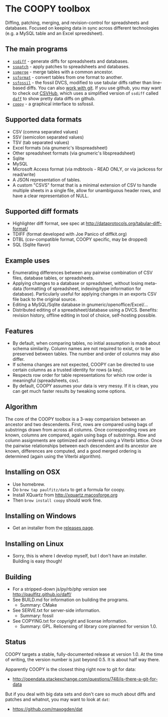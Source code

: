 The COOPY toolbox
=================

Diffing, patching, merging, and revision-control for spreadsheets and
databases.  Focused on keeping data in sync across different 
technologies (e.g. a MySQL table and an Excel spreedsheet).

The main programs
-----------------
* [`ssdiff`](http://share.find.coop/doc/ssdiff.html) - generate diffs for spreadsheets and databases.
* [`sspatch`](http://share.find.coop/doc/sspatch.html) - apply patches to spreadsheets and databases.
* [`ssmerge`](http://share.find.coop/doc/ssmerge.html) - merge tables with a common ancestor.
* [`ssformat`](http://share.find.coop/doc/ssformat.html) - convert tables from one format to another.
* [`ssfossil`](http://share.find.coop/doc/ssfossil.html) - the fossil DVCS, modified to use tabular diffs
  rather than line-based diffs. You can also [work with git](http://share.find.coop/doc/tutorial_git.html).
  If you use github, you may want to check out [CSVHub](http://theodi.org/blog/csvhub-github-diffs-for-csv-files),
  which uses a simplified version of `ssdiff` called [`daff`](http://paulfitz.github.io/daff/) to show pretty
  data diffs on github.
* [`coopy`](http://share.find.coop/doc/coopy.html) - a graphical interface to ssfossil.

Supported data formats
----------------------
* CSV (comma separated values)
* SSV (semicolon separated values)
* TSV (tab separated values)
* Excel formats (via gnumeric's libspreadsheet)
* Other spreadsheet formats (via gnumeric's libspreadsheet)
* Sqlite
* MySQL
* Microsoft Access format (via mdbtools - READ ONLY, or via jackcess for read/write)
* A JSON representation of tables.
* A custom "CSVS" format that is a minimal extension of CSV
  to handle multiple sheets in a single file, allow
  for unambiguous header rows, and have a clear representation
  of NULL.

Supported diff formats
----------------------
* Highlighter diff format, see spec at http://dataprotocols.org/tabular-diff-format/
* TDIFF (format developed with Joe Panico of diffkit.org)
* DTBL (csv-compatible format, COOPY specific, may be dropped)
* SQL (Sqlite flavor)

Example uses
------------
* Enumerating differences between any pairwise combination of CSV files,
  database tables, or spreadsheets.
* Applying changes to a database or spreadsheet, without losing
  meta-data (formatting of spreadsheet, indexing/type information for
  database).  Particularly useful for applying changes in an
  exports CSV file back to the original source.
* Editing a MySQL/Sqlite database in gnumeric/openoffice/Excel/...
* Distributed editing of a spreadsheet/database using a DVCS.
  Benefits: revision history, offline editing in tool of choice,
  self-hosting possible.

Features
--------
* By default, when comparing tables, no initial assumption is
  made about schema similarity.  Column names are not required 
  to exist, or to be preserved between tables.  The number and
  order of columns may also differ.
* If schema changes are not expected, COOPY can be directed
  to use certain columns as a trusted identity for rows (a key).
* Respects row order for table representations for which row
  order is meaningful (spreadsheets, csv).
* By default, COOPY assumes your data is very messy.  If it is clean, you can get much faster results by tweaking some options.

Algorithm
---------
The core of the COOPY toolbox is a 3-way comparision between an
ancestor and two descendents.  First, rows are compared using bags of
substrings drawn from across all columns.  Once corresponding rows are
known, columns are compared, again using bags of substrings.  Row and
column assignments are optimized and ordered using a Viterbi lattice.
Once the pairwise relationships between each descendent and its
ancestor are known, differences are computed, and a good merged
ordering is determined (again using the Viterbi algorithm).

Installing on OSX
-----------------
* Use homebrew.
* Do `brew tap paulfitz/data` to get a formula for coopy.
* Install XQuartz from http://xquartz.macosforge.org
* Then `brew install coopy` should work fine.

Installing on Windows
---------------------
* Get an installer from the [releases page](https://github.com/paulfitz/coopy/releases).

Installing on Linux
-------------------
* Sorry, this is where I develop myself, but I don't have an installer. Building is easy though!

Building
--------
* For a stripped-down js/py/rb/php version see http://paulfitz.github.io/daff/
* See BUILD.md for information on building the programs.
  - Summary: CMake
* See SERVE.txt for server-side information.
  - Summary: fossil
* See COPYING.txt for copyright and license information.
  - Summary: GPL.  Relicensing of library core planned for version 1.0.

Status
------
COOPY targets a stable, fully-documented release at version 1.0.  At 
the time of writing, the version number is just beyond 0.5.  It is 
about half way there.

Apparently COOPY is the closest thing right now to git for data:

 * http://opendata.stackexchange.com/questions/748/is-there-a-git-for-data

But if you deal with big data sets and don't care so much about diffs
and patches and whatnot, you may want to look at `dat`:

 * https://github.com/maxogden/dat
